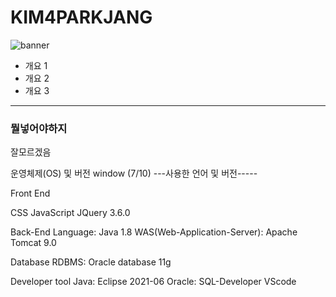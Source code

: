 # KIM4PARKJANG
![banner](https://via.placeholder.com/500)


* 개요 1
* 개요 2
* 개요 3

---
### 뭘넣어야하지
잘모르겠음

운영체제(OS) 및 버전
window (7/10)
---사용한 언어 및 버전-----

Front End

CSS
JavaScript
JQuery 3.6.0

Back-End
Language: Java 1.8
WAS(Web-Application-Server): Apache Tomcat 9.0

Database
RDBMS: Oracle database 11g

Developer tool
Java: Eclipse 2021-06
Oracle: SQL-Developer
VScode
